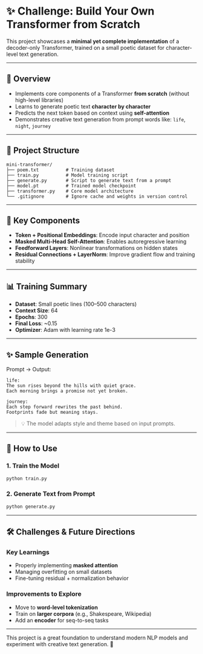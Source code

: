 
# ✨ Challenge: Build Your Own Transformer from Scratch

This project showcases a **minimal yet complete implementation** of a decoder-only Transformer, trained on a small poetic dataset for character-level text generation.

---

## 🧠 Overview

- Implements core components of a Transformer **from scratch** (without high-level libraries)
- Learns to generate poetic text **character by character**
- Predicts the next token based on context using **self-attention**
- Demonstrates creative text generation from prompt words like: `life`, `night`, `journey`

---

## 📁 Project Structure

```
mini-transformer/
├── poem.txt          # Training dataset
├── train.py          # Model training script
├── generate.py       # Script to generate text from a prompt
├── model.pt          # Trained model checkpoint
├── transformer.py    # Core model architecture
└── .gitignore        # Ignore cache and weights in version control
```

---

## 🧱 Key Components

- **Token + Positional Embeddings**: Encode input character and position
- **Masked Multi-Head Self-Attention**: Enables autoregressive learning
- **Feedforward Layers**: Nonlinear transformations on hidden states
- **Residual Connections + LayerNorm**: Improve gradient flow and training stability

---

## 📊 Training Summary

- **Dataset**: Small poetic lines (100–500 characters)
- **Context Size**: 64
- **Epochs**: 300
- **Final Loss**: ~0.15
- **Optimizer**: Adam with learning rate 1e-3

---

## ✨ Sample Generation

Prompt → Output:

```
life:
The sun rises beyond the hills with quiet grace.
Each morning brings a promise not yet broken.

journey:
Each step forward rewrites the past behind.
Footprints fade but meaning stays.
```

> 💡 The model adapts style and theme based on input prompts.

---

## 🚀 How to Use

### 1. Train the Model

```bash
python train.py
```

### 2. Generate Text from Prompt

```bash
python generate.py
```

---

## 🛠 Challenges & Future Directions

### Key Learnings
- Properly implementing **masked attention**
- Managing overfitting on small datasets
- Fine-tuning residual + normalization behavior

### Improvements to Explore
- Move to **word-level tokenization**
- Train on **larger corpora** (e.g., Shakespeare, Wikipedia)
- Add an **encoder** for seq-to-seq tasks

---

This project is a great foundation to understand modern NLP models and experiment with creative text generation. 🚀
